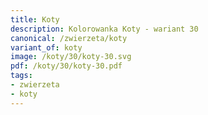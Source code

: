 ```yaml
---
title: Koty
description: Kolorowanka Koty - wariant 30
canonical: /zwierzeta/koty
variant_of: koty
image: /koty/30/koty-30.svg
pdf: /koty/30/koty-30.pdf
tags:
- zwierzeta
- koty
---
```

